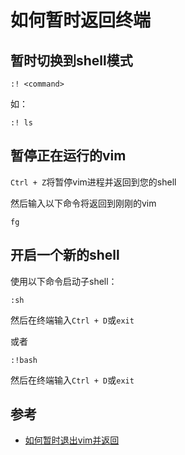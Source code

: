 # 如何暂时返回终端

## 暂时切换到shell模式

```
:! <command>
```

如：

```
:! ls
```

## 暂停正在运行的vim

`Ctrl + Z`将暂停vim进程并返回到您的shell

然后输入以下命令将返回到刚刚的vim

```
fg
```

## 开启一个新的shell

使用以下命令启动子shell：

```
:sh
```

然后在终端输入`Ctrl + D`或`exit`

或者

```
:!bash
```


然后在终端输入`Ctrl + D`或`exit`


## 参考

- [如何暂时退出vim并返回](https://blog.csdn.net/xfxf996/article/details/108077367)